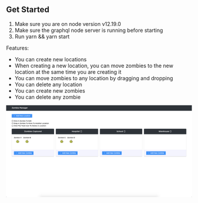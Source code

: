 ## Get Started

1. Make sure you are on node version v12.19.0
2. Make sure the graphql node server is running before starting
3. Run yarn && yarn start

Features:

- You can create new locations
- When creating a new location, you can move zombies to the new location at the same time you are creating it
- You can move zombies to any location by dragging and dropping
- You can delete any location
- You can create new zombies
- You can delete any zombie

![Alt text](/public/images/start.png?raw=true "Zombie Manager")